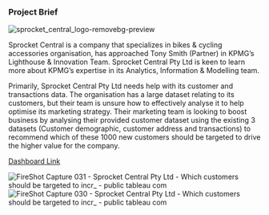 ### **Project Brief**

![sprocket_central_logo-removebg-preview](https://github.com/tinashdj/KPMG-Data-Analytics-Consulting-Virtual-Internship/assets/110084624/6c34465f-2258-458b-b9d9-c02c72aa072d)


Sprocket Central is a company that specializes in bikes & cycling accessories organisation, has approached Tony Smith (Partner) in KPMG’s Lighthouse & Innovation Team. Sprocket Central Pty Ltd  is keen to learn more about KPMG’s expertise in its Analytics, Information & Modelling team. 

Primarily, Sprocket Central Pty Ltd needs help with its customer and transactions data. The organisation has a large dataset relating to its customers, but their team is unsure how to effectively analyse it to help optimise its marketing strategy. Their marketing team is looking to boost business by analysing their provided customer dataset using the existing 3 datasets (Customer demographic, customer address and transactions) to recommend which of these 1000 new customers should be targeted to drive the higher value for the company.

[Dashboard Link](https://public.tableau.com/views/KPMGDataAnalyst/Dashboard1?:language=en-US&:display_count=n&:origin=viz_share_link)

![FireShot Capture 031 - Sprocket Central Pty Ltd - Which customers should be targeted to incr_ - public tableau com](https://github.com/tinashdj/KPMG-Data-Analytics-Consulting-Virtual-Internship/assets/110084624/2e605128-de43-4341-a16c-68f61dfb029b)
![FireShot Capture 030 - Sprocket Central Pty Ltd - Which customers should be targeted to incr_ - public tableau com](https://github.com/tinashdj/KPMG-Data-Analytics-Consulting-Virtual-Internship/assets/110084624/c9442f22-e7a6-43d8-bb96-fc72af08bab5)
